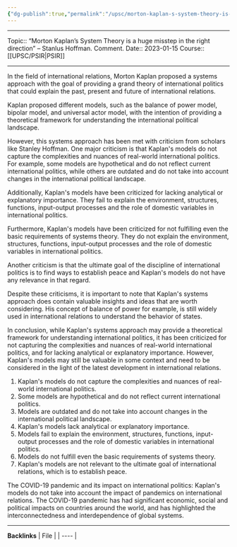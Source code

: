 ```yaml
---
{"dg-publish":true,"permalink":"/upsc/morton-kaplan-s-system-theory-is-a-huge-misstep-in-the-right-direction-stanlus-hoffman-comment/"}
---
```


----
Topic:: “Morton Kaplan’s System Theory is a huge misstep in the  right direction” – Stanlus Hoffman. Comment.
Date:: 2023-01-15
Course:: [[UPSC/PSIR\|PSIR]] 

----
In the field of international relations, Morton Kaplan proposed a systems approach with the goal of providing a grand theory of international politics that could explain the past, present and future of international relations.

Kaplan proposed different models, such as the balance of power model, bipolar model, and universal actor model, with the intention of providing a theoretical framework for understanding the international political landscape.

However, this systems approach has been met with criticism from scholars like Stanley Hoffman. One major criticism is that Kaplan's models do not capture the complexities and nuances of real-world international politics. For example, some models are hypothetical and do not reflect current international politics, while others are outdated and do not take into account changes in the international political landscape.

Additionally, Kaplan's models have been criticized for lacking analytical or explanatory importance. They fail to explain the environment, structures, functions, input-output processes and the role of domestic variables in international politics.

Furthermore, Kaplan's models have been criticized for not fulfilling even the basic requirements of systems theory. They do not explain the environment, structures, functions, input-output processes and the role of domestic variables in international politics.

Another criticism is that the ultimate goal of the discipline of international politics is to find ways to establish peace and Kaplan's models do not have any relevance in that regard.

Despite these criticisms, it is important to note that Kaplan's systems approach does contain valuable insights and ideas that are worth considering. His concept of balance of power for example, is still widely used in international relations to understand the behavior of states.

In conclusion, while Kaplan's systems approach may provide a theoretical framework for understanding international politics, it has been criticized for not capturing the complexities and nuances of real-world international politics, and for lacking analytical or explanatory importance. However, Kaplan's models may still be valuable in some context and need to be considered in the light of the latest development in international relations.

1.  Kaplan's models do not capture the complexities and nuances of real-world international politics.
2.  Some models are hypothetical and do not reflect current international politics.
3.  Models are outdated and do not take into account changes in the international political landscape.
4.  Kaplan's models lack analytical or explanatory importance.
5.  Models fail to explain the environment, structures, functions, input-output processes and the role of domestic variables in international politics.
6.  Models do not fulfill even the basic requirements of systems theory.
7.  Kaplan's models are not relevant to the ultimate goal of international relations, which is to establish peace.

 The COVID-19 pandemic and its impact on international politics: Kaplan's models do not take into account the impact of pandemics on international relations. The COVID-19 pandemic has had significant economic, social and political impacts on countries around the world, and has highlighted the interconnectedness and interdependence of global systems.

---
**Backlinks**
| File |
| ---- |



